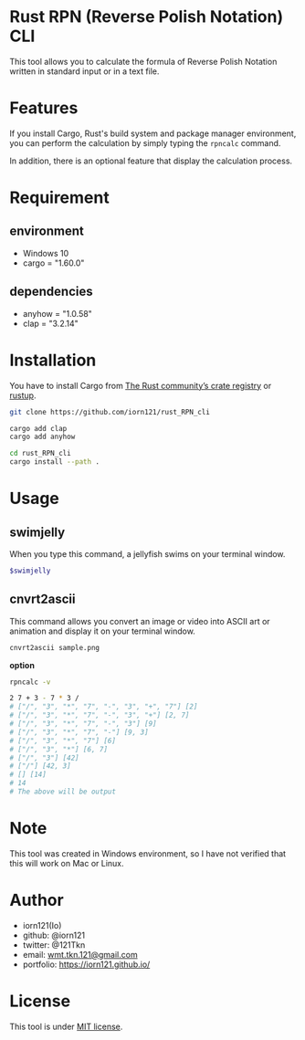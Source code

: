 # Rust RPN (Reverse Polish Notation) CLI

This tool allows you to calculate the formula of Reverse Polish Notation written in standard input or in a text file.

# Features

If you install Cargo, Rust's build system and package manager environment, you can perform the calculation by simply typing the `rpncalc` command.

In addition, there is an optional feature that display the calculation process.

# Requirement

## environment

- Windows 10
- cargo = "1.60.0"

## dependencies

- anyhow = "1.0.58"
- clap = "3.2.14"

# Installation

You have to install Cargo from [The Rust community’s crate registry](https://crates.io/) or [rustup](https://www.rust-lang.org/tools/install).

```bash
git clone https://github.com/iorn121/rust_RPN_cli

cargo add clap
cargo add anyhow

cd rust_RPN_cli
cargo install --path .
```

# Usage

## swimjelly

When you type this command, a jellyfish swims on your terminal window.

```bash
$swimjelly
```

## cnvrt2ascii

This command allows you convert an image or video into ASCII art or animation and display it on your terminal window.

```bash
cnvrt2ascii sample.png
```

**option**

```bash
rpncalc -v

2 7 + 3 - 7 * 3 /
# ["/", "3", "*", "7", "-", "3", "+", "7"] [2]
# ["/", "3", "*", "7", "-", "3", "+"] [2, 7]
# ["/", "3", "*", "7", "-", "3"] [9]
# ["/", "3", "*", "7", "-"] [9, 3]
# ["/", "3", "*", "7"] [6]
# ["/", "3", "*"] [6, 7]
# ["/", "3"] [42]
# ["/"] [42, 3]
# [] [14]
# 14
# The above will be output
```

# Note

This tool was created in Windows environment, so I have not verified that this will work on Mac or Linux.

# Author

- iorn121(Io)
- github: @iorn121
- twitter: @121Tkn
- email: wmt.tkn.121@gmail.com
- portfolio: https://iorn121.github.io/

# License

This tool is under [MIT license](https://en.wikipedia.org/wiki/MIT_License).
